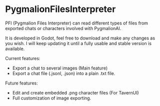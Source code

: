 # PygmalionFilesInterpreter
PFI (Pygmalion Files Interpreter) can read different types of files from exported chats or characters involved with PygmalionAI.

It is developed in Godot, feel free to download and make any changes as you wish.
I will keep updating it until a fully usable and stable version is available.

Current features:
 - Export a chat to several images (Main feature)
 - Export a chat file (.jsonl, .json) into a plain .txt file.

Future features:
 - Edit and create embedded .png character files (For TavernUI)
 - Full customization of image exporting.
